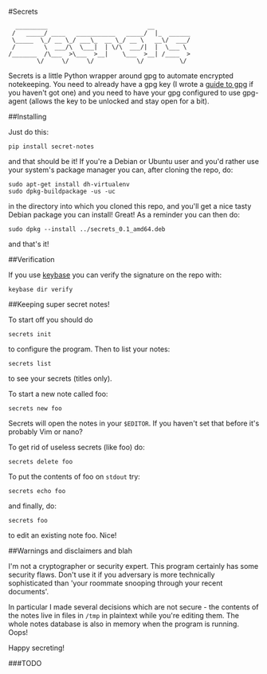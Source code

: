 #Secrets

```
  _________                            __          
 /   _____/ ____   ___________   _____/  |_  ______
 \_____  \_/ __ \_/ ___\_  __ \_/ __ \   __\/  ___/
 /        \  ___/\  \___|  | \/\  ___/|  |  \___ \ 
/_______  /\___  >\___  >__|    \___  >__| /____  >
        \/     \/     \/            \/          \/ 
```


Secrets is a little Python wrapper around gpg to automate encrypted
notekeeping. You need to already have a gpg key (I wrote a [guide to
gpg](https://github.com/aliceriot/gpg_workshop/blob/master/gpg.markdown)
if you haven't got one) and you need to have your gpg configured to use
gpg-agent (allows the key to be unlocked and stay open for a bit).

##Installing

Just do this:

```
pip install secret-notes
```

and that should be it! If you're a Debian or Ubuntu user and you'd rather
use your system's package manager you can, after cloning the repo, do:

```
sudo apt-get install dh-virtualenv
sudo dpkg-buildpackage -us -uc
```

in the directory into which you cloned this repo, and you'll get a nice
tasty Debian package you can install! Great! As a reminder you can then
do:

```
sudo dpkg --install ../secrets_0.1_amd64.deb
```

and that's it!

##Verification

If you use [keybase](https://keybase.io) you can verify the signature on
the repo with:

```
keybase dir verify
```

##Keeping super secret notes!

To start off you should do 

```
secrets init
```

to configure the program. Then to list your notes:

```
secrets list
```

to see your secrets (titles only).

To start a new note called foo:

```
secrets new foo
```

Secrets will open the notes in your `$EDITOR`. If you haven't set that
before it's probably Vim or nano?


To get rid of useless secrets (like foo) do:

```
secrets delete foo
```

To put the contents of foo on `stdout` try:

```
secrets echo foo
```

and finally, do:

```
secrets foo
```

to edit an existing note foo. Nice!

##Warnings and disclaimers and blah

I'm not a cryptographer or security expert. This program certainly has
some security flaws. Don't use it if you adversary is more technically
sophisticated than 'your roommate snooping through your recent documents'.

In particular I made several decisions which are not secure - the contents
of the notes live in files in `/tmp` in plaintext while you're editing
them. The whole notes database is also in memory when the program is
running. Oops!

Happy secreting!


###TODO
